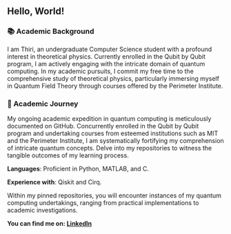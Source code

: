 ## Hello, World!

### 📚 Academic Background

I am Thiri, an undergraduate Computer Science student with a profound interest in theoretical physics. Currently enrolled in the Qubit by Qubit program, I am actively engaging with the intricate domain of quantum computing. In my academic pursuits, I commit my free time to the comprehensive study of theoretical physics, particularly immersing myself in Quantum Field Theory through courses offered by the Perimeter Institute.

### 📝 Academic Journey

My ongoing academic expedition in quantum computing is meticulously documented on GitHub. Concurrently enrolled in the Qubit by Qubit program and undertaking courses from esteemed institutions such as MIT and the Perimeter Institute, I am systematically fortifying my comprehension of intricate quantum concepts. Delve into my repositories to witness the tangible outcomes of my learning process.

**Languages**: Proficient in Python, MATLAB, and C.

**Experience with**: Qiskit and Cirq.

Within my pinned repositories, you will encounter instances of my quantum computing undertakings, ranging from practical implementations to academic investigations.

**You can find me on: [LinkedIn](https://www.linkedin.com/in/thiriyaminhsu/)**

